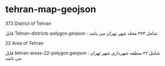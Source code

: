 # tehran-map-geojson

373 District of Tehran

فایل Tehran-districts-polygon.geojson :
شامل ۳۷۳ محله شهر تهران می باشد




22 Area of Tehran

فایل tehran-areas-22-polygon.geojson : 
شامل ۲۲ منطقه شهرداری شهر تهران می باشد
